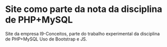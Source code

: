 # Site como parte da nota da disciplina de PHP+MySQL
Site da empresa I9-Conceitos, parte do trabalho experimental da disciplina de PHP+MySQL
Uso de Bootstrap e JS.
